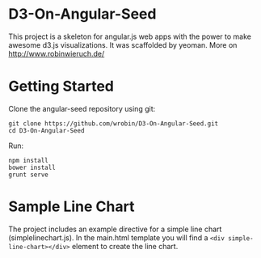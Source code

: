 D3-On-Angular-Seed
==================

This project is a skeleton for angular.js web apps with the power to make awesome d3.js visualizations. It was scaffolded by yeoman. More on http://www.robinwieruch.de/

Getting Started
==================

Clone the angular-seed repository using git:

```
git clone https://github.com/wrobin/D3-On-Angular-Seed.git
cd D3-On-Angular-Seed
```

Run:

```
npm install
bower install
grunt serve
```

Sample Line Chart
==================

The project includes an example directive for a simple line chart (simplelinechart.js). In the main.html template you will find a `<div simple-line-chart></div>` element to create the line chart.
